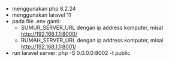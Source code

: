 - menggunakan php 8.2.24
- menggunakan laravel 11
- pada file .env ganti:
  - SUMUR_SERVER_URL dengan ip address komputer, misal http://192.168.1.1:8000/
  - RUMAH_SERVER_URL dengan ip address komputer, misal http://192.168.1.1:8001/
- run laravel server:
   php -S 0.0.0.0:8002 -t public